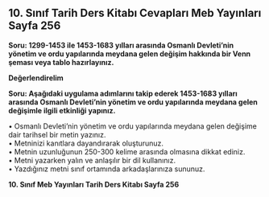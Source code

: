 ## 10. Sınıf Tarih Ders Kitabı Cevapları Meb Yayınları Sayfa 256

**Soru: 1299-1453 ile 1453-1683 yılları arasında Osmanlı Devleti’nin yönetim ve ordu yapılarında meydana gelen değişim hakkında bir Venn şeması veya tablo hazırlayınız.**

**Değerlendirelim**

**Soru: Aşağıdaki uygulama adımlarını takip ederek 1453-1683 yılları arasında Osmanlı Devleti’nin yönetim ve ordu yapılarında meydana gelen değişimle ilgili etkinliği yapınız.**

• Osmanlı Devleti’nin yönetim ve ordu yapılarında meydana gelen değişime dair tarihsel bir metin yazınız.  
 • Metninizi kanıtlara dayandırarak oluşturunuz.  
 • Metnin uzunluğunun 250-300 kelime arasında olmasına dikkat ediniz.  
 • Metni yazarken yalın ve anlaşılır bir dil kullanınız.  
 • Yazdığınız metni sınıf ortamında arkadaşlarınıza sununuz.

**10. Sınıf Meb Yayınları Tarih Ders Kitabı Sayfa 256**